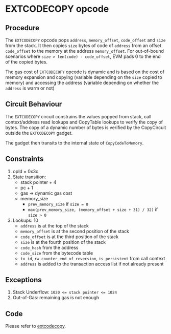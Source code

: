 # EXTCODECOPY opcode

## Procedure

The `EXTCODECOPY` opcode pops `address`, `memory_offset`, `code_offset` and `size` from the stack. It then copies `size` bytes of code of `address` from an offset `code_offset` to the memory at the address `memory_offset`. For out-of-bound scenarios where `size > len(code) - code_offset`, EVM pads 0 to the end of the copied bytes.

The gas cost of `EXTCODECOPY` opcode is dynamic and is based on the cost of memory expansion and copying (variable depending on the `size` copied to memory) and accessing the address (variable depending on whether the `address` is warm or not)

## Circuit Behaviour

The `EXTCODECOPY` circuit constrains the values popped from stack, call context/address read lookups and CopyTable lookups to verify the copy of bytes. The copy of a dynamic number of bytes is verified by the CopyCircuit outside the `EXTCODECOPY` gadget.

The gadget then transits to the internal state of `CopyCodeToMemory`.

## Constraints

1. opId = 0x3c
2. State transition:
   - stack pointer + 4
   - pc + 1
   - gas -> dynamic gas cost
   - memory_size
      - `prev_memory_size` if `size = 0`
      - `max(prev_memory_size, (memory_offset + size + 31) / 32)` if `size > 0`
3. Lookups: 10
   - `address` is at the top of the stack
   - `memory_offset` is at the second position of the stack
   - `code_offset` is at the third position of the stack
   - `size` is at the fourth position of the stack
   - `code_hash` from the address
   - `code_size` from the bytecode table
   - `tx_id`, `rw_counter_end_of_reversion`, `is_persistent` from call context
   - `address` is added to the transaction access list if not already present

## Exceptions

1. Stack Underflow: `1020 <= stack pointer <= 1024`
2. Out-of-Gas: remaining gas is not enough

## Code

Please refer to [extcodecopy](src/zkevm_specs/evm/execution/extcodecopy.py).
